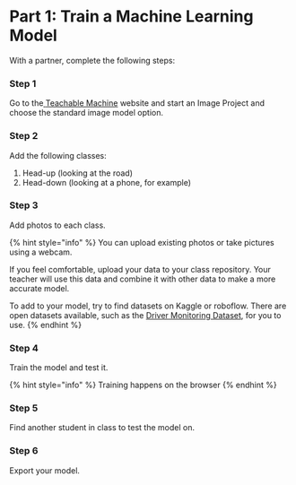 # Part 1: Train a Machine Learning Model

With a partner, complete the following steps:&#x20;

### Step 1

Go to the[ ](https://teachablemachine.withgoogle.com/train)[Teachable Machine](https://teachablemachine.withgoogle.com/train) website and start an Image Project and choose the standard image model option. &#x20;

### Step 2

Add the following classes:&#x20;

1. Head-up (looking at the road)&#x20;
2. Head-down (looking at a phone, for example)&#x20;

### Step 3

Add photos to each class.  &#x20;

{% hint style="info" %}
You can upload existing photos or take pictures using a webcam. &#x20;

If you feel comfortable, upload your data to your class repository. Your teacher will use this data and combine it with other data to make a more accurate model.&#x20;

To add to your model, try to find datasets on Kaggle or roboflow. There are open datasets available, such as the [Driver Monitoring Dataset](https://dmd.vicomtech.org/#about), for you to use.&#x20;
{% endhint %}

### Step 4

Train the model and test it.&#x20;

{% hint style="info" %}
Training happens on the browser
{% endhint %}

### Step 5

Find another student in class to test the model on.&#x20;

### Step 6

Export your model.&#x20;
